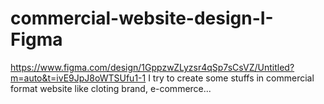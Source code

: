 # commercial-website-design-I-Figma
https://www.figma.com/design/1GppzwZLyzsr4qSp7sCsVZ/Untitled?m=auto&t=ivE9JpJ8oWTSUfu1-1
I try to create some stuffs in commercial format website like cloting brand, e-commerce...
